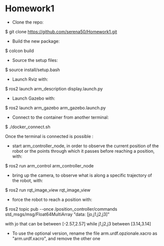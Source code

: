 # Homework1

- Clone the repo:

$ git clone https://github.com/serena50/Homework1.git


- Build the new package:

$ colcon build


- Source the setup files:

$ source install/setup.bash


- Launch Rviz with:

$ ros2 launch arm_description display.launch.py


- Launch Gazebo with:

$ ros2 launch arm_gazebo arm_gazebo.launch.py


- Connect to the container from another terminal:

$ ./docker_connect.sh 


Once the terminal is connected is possible :

- start arm_controller_node, in order to observe the current position of the robot or the points through which it passes before reaching a position, with:

$ ros2 run arm_control arm_controller_node


- bring up the camera, to observe what is along a specific trajectory of the robot, with:

$ ros2 run rqt_image_view  rqt_image_view


- force the robot to reach a position with:

$ ros2 topic pub --once /position_controller/commands std_msgs/msg/Float64MultiArray "data: [jo,j1,j2,j3]"

with jo that can be between [-2.57,2.57]
while j1,j2,j3 between [3.14,3.14]


- To use the optional version, rename the file arm.urdf.opzionale.xacro as "arm.urdf.xacro", and remove the other one
